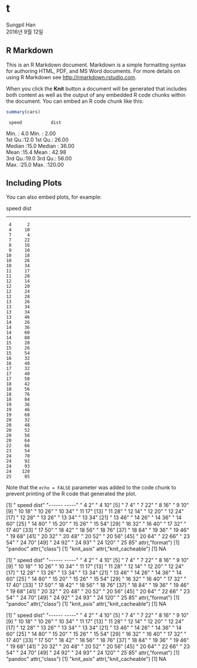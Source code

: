 # t
Sungpil Han  
2016년 9월 12일  



## R Markdown

This is an R Markdown document. Markdown is a simple formatting syntax for authoring HTML, PDF, and MS Word documents. For more details on using R Markdown see <http://rmarkdown.rstudio.com>.

When you click the **Knit** button a document will be generated that includes both content as well as the output of any embedded R code chunks within the document. You can embed an R code chunk like this:


```r
summary(cars)
```

     speed           dist       
 Min.   : 4.0   Min.   :  2.00  
 1st Qu.:12.0   1st Qu.: 26.00  
 Median :15.0   Median : 36.00  
 Mean   :15.4   Mean   : 42.98  
 3rd Qu.:19.0   3rd Qu.: 56.00  
 Max.   :25.0   Max.   :120.00  

## Including Plots

You can also embed plots, for example:


 speed   dist
------  -----
     4      2
     4     10
     7      4
     7     22
     8     16
     9     10
    10     18
    10     26
    10     34
    11     17
    11     28
    12     14
    12     20
    12     24
    12     28
    13     26
    13     34
    13     34
    13     46
    14     26
    14     36
    14     60
    14     80
    15     20
    15     26
    15     54
    16     32
    16     40
    17     32
    17     40
    17     50
    18     42
    18     56
    18     76
    18     84
    19     36
    19     46
    19     68
    20     32
    20     48
    20     52
    20     56
    20     64
    22     66
    23     54
    24     70
    24     92
    24     93
    24    120
    25     85

Note that the `echo = FALSE` parameter was added to the code chunk to prevent printing of the R code that generated the plot.

 [1] " speed   dist" "------  -----" "     4      2" "     4     10"
 [5] "     7      4" "     7     22" "     8     16" "     9     10"
 [9] "    10     18" "    10     26" "    10     34" "    11     17"
[13] "    11     28" "    12     14" "    12     20" "    12     24"
[17] "    12     28" "    13     26" "    13     34" "    13     34"
[21] "    13     46" "    14     26" "    14     36" "    14     60"
[25] "    14     80" "    15     20" "    15     26" "    15     54"
[29] "    16     32" "    16     40" "    17     32" "    17     40"
[33] "    17     50" "    18     42" "    18     56" "    18     76"
[37] "    18     84" "    19     36" "    19     46" "    19     68"
[41] "    20     32" "    20     48" "    20     52" "    20     56"
[45] "    20     64" "    22     66" "    23     54" "    24     70"
[49] "    24     92" "    24     93" "    24    120" "    25     85"
attr(,"format")
[1] "pandoc"
attr(,"class")
[1] "knit_asis"
attr(,"knit_cacheable")
[1] NA


 [1] " speed   dist" "------  -----" "     4      2" "     4     10"
 [5] "     7      4" "     7     22" "     8     16" "     9     10"
 [9] "    10     18" "    10     26" "    10     34" "    11     17"
[13] "    11     28" "    12     14" "    12     20" "    12     24"
[17] "    12     28" "    13     26" "    13     34" "    13     34"
[21] "    13     46" "    14     26" "    14     36" "    14     60"
[25] "    14     80" "    15     20" "    15     26" "    15     54"
[29] "    16     32" "    16     40" "    17     32" "    17     40"
[33] "    17     50" "    18     42" "    18     56" "    18     76"
[37] "    18     84" "    19     36" "    19     46" "    19     68"
[41] "    20     32" "    20     48" "    20     52" "    20     56"
[45] "    20     64" "    22     66" "    23     54" "    24     70"
[49] "    24     92" "    24     93" "    24    120" "    25     85"
attr(,"format")
[1] "pandoc"
attr(,"class")
[1] "knit_asis"
attr(,"knit_cacheable")
[1] NA


 [1] " speed   dist" "------  -----" "     4      2" "     4     10"
 [5] "     7      4" "     7     22" "     8     16" "     9     10"
 [9] "    10     18" "    10     26" "    10     34" "    11     17"
[13] "    11     28" "    12     14" "    12     20" "    12     24"
[17] "    12     28" "    13     26" "    13     34" "    13     34"
[21] "    13     46" "    14     26" "    14     36" "    14     60"
[25] "    14     80" "    15     20" "    15     26" "    15     54"
[29] "    16     32" "    16     40" "    17     32" "    17     40"
[33] "    17     50" "    18     42" "    18     56" "    18     76"
[37] "    18     84" "    19     36" "    19     46" "    19     68"
[41] "    20     32" "    20     48" "    20     52" "    20     56"
[45] "    20     64" "    22     66" "    23     54" "    24     70"
[49] "    24     92" "    24     93" "    24    120" "    25     85"
attr(,"format")
[1] "pandoc"
attr(,"class")
[1] "knit_asis"
attr(,"knit_cacheable")
[1] NA
